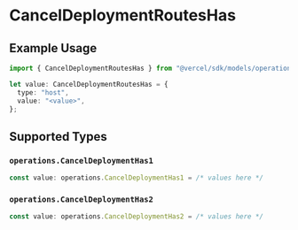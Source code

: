 # CancelDeploymentRoutesHas

## Example Usage

```typescript
import { CancelDeploymentRoutesHas } from "@vercel/sdk/models/operations/canceldeployment.js";

let value: CancelDeploymentRoutesHas = {
  type: "host",
  value: "<value>",
};
```

## Supported Types

### `operations.CancelDeploymentHas1`

```typescript
const value: operations.CancelDeploymentHas1 = /* values here */
```

### `operations.CancelDeploymentHas2`

```typescript
const value: operations.CancelDeploymentHas2 = /* values here */
```

